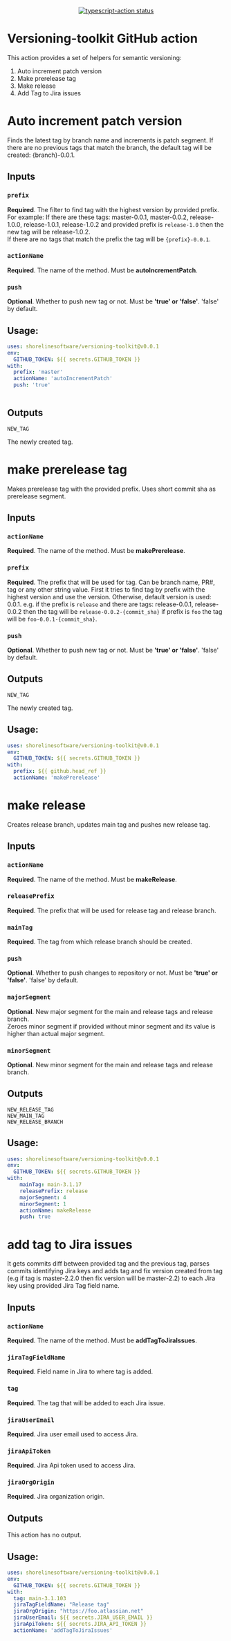 <p align="center">
  <a href="https://github.com/shorelinesoftware/versioning-toolkit"><img alt="typescript-action status" src="https://github.com/shorelinesoftware/versioning-toolkit/workflows/on-master/badge.svg"></a>
</p>

# Versioning-toolkit GitHub action

This action provides a set of helpers for semantic versioning:

1) Auto increment patch version
2) Make prerelease tag
3) Make release
4) Add Tag to Jira issues

# Auto increment patch version

Finds the latest tag by branch name and increments is patch segment. If there are no previous tags that match the branch, the default tag will be created: {branch}-0.0.1.

## Inputs 

### `prefix`

**Required**. The filter to find tag with the highest version by provided prefix.  
For example:
If there are these tags: master-0.0.1, master-0.0.2, release-1.0.0, release-1.0.1, release-1.0.2 and provided prefix is `release-1.0` then the new tag will be release-1.0.2.  
If there are no tags that match the prefix the tag will be `{prefix}-0.0.1`.

### `actionName`

**Required**. The name of the method. Must be **autoIncrementPatch**.

### `push`

**Optional**. Whether to push new tag or not. Must be **'true' or 'false'**. 'false' by default.

## Usage:

```yaml
uses: shorelinesoftware/versioning-toolkit@v0.0.1
env:
  GITHUB_TOKEN: ${{ secrets.GITHUB_TOKEN }}
with:
  prefix: 'master'
  actionName: 'autoIncrementPatch'
  push: 'true'
  
```

## Outputs

`NEW_TAG`

The newly created tag.

# make prerelease tag

Makes prerelease tag with the provided prefix. Uses short commit sha as prerelease segment.

## Inputs


### `actionName`

**Required**. The name of the method. Must be **makePrerelease**.

### `prefix`

**Required**. The prefix that will be used for tag. Can be branch name, PR#, tag or any other string value. First it tries to find tag by prefix with the highest version and use the version. Otherwise, default version is used: 0.0.1. e.g. if the prefix is `release` and there are tags: release-0.0.1, release-0.0.2 then the tag will be `release-0.0.2-{commit_sha}` if prefix is `foo` the tag will be `foo-0.0.1-{commit_sha}`.

### `push`

**Optional**. Whether to push new tag or not. Must be **'true' or 'false'**. 'false' by default.

## Outputs

`NEW_TAG`

The newly created tag.

## Usage:

```yaml
uses: shorelinesoftware/versioning-toolkit@v0.0.1
env:
  GITHUB_TOKEN: ${{ secrets.GITHUB_TOKEN }}
with:
  prefix: ${{ github.head_ref }}
  actionName: 'makePrerelease'
```

# make release

Creates release branch, updates main tag and pushes new release tag.
## Inputs


### `actionName`

**Required**. The name of the method. Must be **makeRelease**.

### `releasePrefix`

**Required**. The prefix that will be used for release tag and release branch.

### `mainTag`

**Required**. The tag from which release branch should be created.

### `push`

**Optional**. Whether to push changes to repository or not. Must be **'true' or 'false'**. 'false' by default.

### `majorSegment`

**Optional**. New major segment for the main and release tags and release branch.  
Zeroes minor segment if provided without minor segment and its value is higher than actual major segment.

### `minorSegment`

**Optional**. New minor segment for the main and release tags and release branch. 

## Outputs

`NEW_RELEASE_TAG`  
`NEW_MAIN_TAG`  
`NEW_RELEASE_BRANCH`


## Usage:

```yaml
uses: shorelinesoftware/versioning-toolkit@v0.0.1
env:
  GITHUB_TOKEN: ${{ secrets.GITHUB_TOKEN }}
with:
    mainTag: main-3.1.17
    releasePrefix: release
    majorSegment: 4
    minorSegment: 1
    actionName: makeRelease
    push: true
```

# add tag to Jira issues

It gets commits diff between provided tag and the previous tag, parses commits identifying Jira keys and adds tag and fix version created from tag (e.g if tag is master-2.2.0 then fix version will be master-2.2) to each Jira key using provided Jira Tag field name.
## Inputs


### `actionName`

**Required**. The name of the method. Must be **addTagToJiraIssues**.

### `jiraTagFieldName`

**Required**. Field name in Jira to where tag is added.

### `tag`

**Required**. The tag that will be added to each Jira issue.

### `jiraUserEmail`

**Required**. Jira user email used to access Jira.

### `jiraApiToken`

**Required**. Jira Api token used to access Jira.

### `jiraOrgOrigin`

**Required**. Jira organization origin.  

## Outputs

This action has no output.


## Usage:

```yaml
uses: shorelinesoftware/versioning-toolkit@v0.0.1
env:
  GITHUB_TOKEN: ${{ secrets.GITHUB_TOKEN }}
with:
  tag: main-3.1.103
  jiraTagFieldName: "Release tag"
  jiraOrgOrigin: "https://foo.atlassian.net"
  jiraUserEmail: ${{ secrets.JIRA_USER_EMAIL }}
  jiraApiToken: ${{ secrets.JIRA_API_TOKEN }}
  actionName: 'addTagToJiraIssues'
```